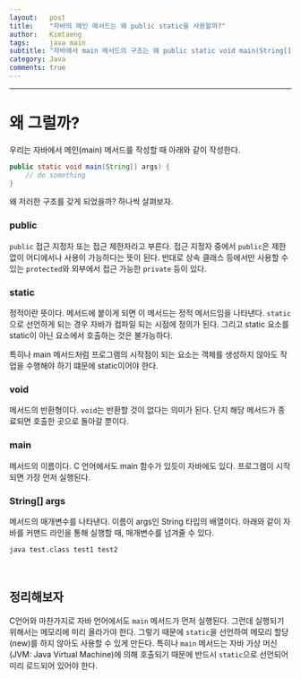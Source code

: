 ```yaml
---
layout:   post
title:    "자바의 메인 메서드는 왜 public static을 사용할까?"
author:   Kimtaeng
tags: 	  java main
subtitle: "자바에서 main 메서드의 구조는 왜 public static void main(String[] args) 일까?"
category: Java
comments: true
---
```


<hr/>

# 왜 그럴까?

우리는 자바에서 메인(main) 메서드를 작성할 때 아래와 같이 작성한다.

```java
public static void main(String[] args) {
    // do something
}
```

왜 저러한 구조를 갖게 되었을까? 하나씩 살펴보자.

### public

```public``` 접근 지정자 또는 접근 제한자라고 부른다. 접근 지정자 중에서 ```public```은 제한없이 어디에서나 사용이 가능하다는
뜻이 된다. 반대로 상속 클래스 등에서만 사용할 수 있는 ```protected```와 외부에서 접근 가능한 ```private``` 등이 있다.

### static

정적이란 뜻이다. 메서드에 붙이게 되면 이 메서드는 정적 메서드임을 나타낸다. ```static```으로 선언하게 되는 경우
자바가 컴파일 되는 시점에 정의가 된다. 그리고 static 요소를 static이 아닌 요소에서 호출하는 것은 불가능하다.

특히나 main 메서드처럼 프로그램의 시작점이 되는 요소는 객체를 생성하지 않아도 작업을 수행해야 하기 떄문에 static이어야 한다.

### void

메서드의 반환형이다. ```void```는 반환할 것이 없다는 의미가 된다.
단지 해당 메서드가 종료되면 호출한 곳으로 돌아갈 뿐이다.

### main

메서드의 이름이다. C 언어에서도 main 함수가 있듯이 자바에도 있다. 프로그램이 시작되면 가장 먼저 실행된다.

### String[] args

메서드의 매개변수를 나타낸다. 이름이 args인 String 타입의 배열이다. 아래와 같이 자바를 커맨드 라인을 통해 실행할 때,
매개변수를 넘겨줄 수 있다.

```bash
java test.class test1 test2
```

<br/>

## 정리해보자

C언어와 마찬가지로 자바 언어에서도 ```main``` 메서드가 먼저 실행된다. 그런데 실행되기 위해서는 메모리에 미리 올라가야 한다.
그렇기 때문에 ```static```을 선언하여 메모리 할당(new)를 하지 않아도 사용할 수 있게 만든다. 특히나 ```main``` 메서드는
자바 가상 머신(JVM: Java Virtual Machine)에 의해 호출되기 때문에 반드시 ```static```으로 선언되어 미리 로드되어 있어야 한다.